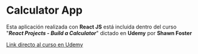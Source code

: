 # Calculator App

<p>Esta aplicación realizada con <b>React JS</b> está incluida dentro del curso "<b><i>React Projects - Build a Calculator</i></b>" dictado en <b>Udemy</b> por <b>Shawn Foster</b></p>

<a href="https://www.udemy.com/course/react-projects-build-a-calculator/">
    Link directo al curso en Udemy
</a>